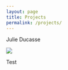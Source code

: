 ```yaml
---
layout: page
title: Projects
permalink: /projects/
---
```



Julie Ducasse

<img src="test.jpg">

Test
